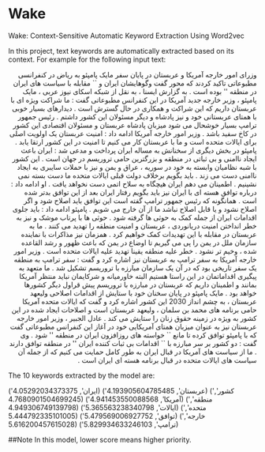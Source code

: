 # Wake
Wake: Context-Sensitive Automatic Keyword Extraction Using Word2vec


In this project, text keywords are automatically extracted based on its context. For example for the following input text:
<div dir="rtl">
وزرای امور خارجه آمریکا و عربستان در پایان سفر مایک پامپئو به ریاض در کنفرانسی مطبوعاتی تاکید کردند که محور گفت وگوهایشان ایران و `` مقابله با سیاست های ایران در منطقه '' بوده است  .  به گزارش ایسنا ،  به نقل از شبکه اسکای نیوز عربی ،  مایک پامپئو ،  وزیر خارجه جدید آمریکا در این کنفرانس مطبوعاتی گفت : ما شراکت ویژه ای با عربستان داریم که این شراکت و همکاری در حال گسترش است  .  دیدارهای بسیار خوبی با همتای عربستانی خود و نیز پادشاه و دیگر مسئولان این کشور داشتم  .  رئیس جمهور ترامپ بسیار خوشحال می شود میزبان پادشاه عربستان و مسئولان اقتصادی این کشور در کاخ سفید باشد  .  وزیر امور خارجه آمریکا ادامه داد : امنیت عربستان یک اولویت اصلی برای ایالات متحده است و ما با عربستان کار می کنیم تا امنیت در این کشور ارتقا یابد  .  پامپئو در بخش دیگری از سخنانش به مساله ایران پرداخت و مدعی شد : ایران باعث ایجاد ناامنی و بی ثباتی در منطقه و بزرگترین حامی تروریسم در جهان است  .  این کشور با شبه نظامیان وابسته به خود در سوریه ،  عراق و یمن و نیز با حملات سایبری به ایجاد ناامنی دست می زند  .  باید بگویم برخلاف دولت قبلی ایالات متحده ما دست بسته نمی نشینیم  .  اطمینان می دهم ایران هیچگاه به سلاح اتمی دست نخواهد یافت  .  او ادامه داد : درباره توافق هسته ای با ایران نیز باید بگویم رفتار ایران بعد از این توافق بدتر شده است  .  همانگونه که رئیس جمهور ترامپ گفته است این توافق باید اصلاح شود و اگر اصلاح نشود و یا قابل اصلاح نباشد ما از آن خارج می شویم  .  پامپئو ادامه داد : باید جلوی اقدامات ایران از جمله کمک به حوثی ها گرفته شود  .  حوثی ها با پرتاب موشک و نیز به خطر انداختن امنیت دریانوردی ،  عربستان و امنیت منطقه را تهدید می کنند  .  ما به عربستان در مقابله با این تهدیدات کمک خواهیم کرد  .  همزمان نیز مذاکرات با نماینده سازمان ملل در یمن را پی می گیریم تا اوضاع در یمن که باعث ظهور و رشد القاعده شده ،   وخیم تر نشود  .  خطر علیه منطقه یقینا تهدید علیه ایالات متحده است  .  وزیر امور خارجه آمریکا به سفر ترامپ به عربستان نیز اشاره کرد و گفت : سفر ترامپ به منطقه یک سفر تاریخی بود که در آن یک سازمان مبارزه با تروریسم تشکیل شد  .  ما متعهد به پیگیری اقداماتمان در این راستا هستیم البته خاورمیانه و شرکایمان نباید منتظر آمریکا بمانند و اطمینان داریم که عربستان در مبارزه با تروریسم پیش قراول دیگر کشورها خواهد بود  .  مایک پامپئو در پایان سخنان خود با ستایش از اقدامات اصلاحی ولیعهد عربستان ،  به چشم انداز 2030 این کشور اشاره کرد و گفت که ایالات متحده آمریکا حامی برنامه های محمد بن سلمان ،  ولیعهد عربستان است و اصلاحات ایجاد شده در این کشور به ویژه در زمینه حقوق زنان را ستایش می کند  .  عادل الجبیر ،  وزیر امور خارجه عربستان نیز به عنوان میزبان همتای آمریکایی خود در آغاز این کنفرانس مطبوعاتی گفت که با پامپئو توافق کرده تا مانع `` خواسته های روزافزون ایران در منطقه '' شود  .  وی گفت : دو کشور بر سر مبارزه با `` اقدامات بی ثبات کننده ایران '' در منطقه توافق دارند  .  ما از سیاست های آمریکا در قبال ایران به طور کامل حمایت می کنیم که از جمله آن سیاست های ایالات متحده در قبال برنامه هسته ای ایران است  . 
</div>

The 10 keywords extracted by the model are:

('ایران', 4.05292034373375)
('عربستان', 4.193905604785485)
('کشور', 4.7680901504699245)
('آمریکا', 4.941453550088568)
('منطقه', 4.949306749139798)
('ایالات', 5.365563238340798)
('متحده', 5.444792335101005)
('توافق', 5.479569006927752)
('خارجه', 5.616200457615028)
('ترامپ', 5.829934633246103)

##Note
In this model, lower score means higher priority.
